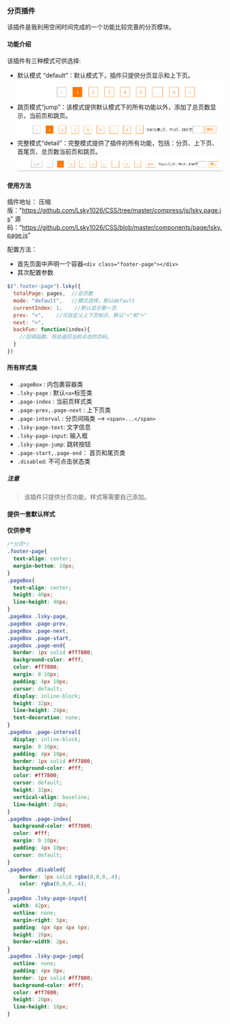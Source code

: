### 分页插件
  该插件是我利用空闲时间完成的一个功能比较完善的分页模块。
  

#### 功能介绍
该插件有三种模式可供选择:
- 默认模式 “default”：默认模式下，插件只提供分页显示和上下页。
  ![示例样式下“default”模式](https://github.com/Lsky1026/CSS/blob/master/components/page/default.png)
- 跳页模式“jump”：该模式提供默认模式下的所有功能以外，添加了总页数显示，当前页和跳页。
  ![示例样式下“jump”模式](https://github.com/Lsky1026/CSS/blob/master/components/page/jump.png)
- 完整模式“detail”：完整模式提供了插件的所有功能，包括：分页、上下页、首尾页、总页数当前页和跳页。
  ![示例样式下“detail”模式](https://github.com/Lsky1026/CSS/blob/master/components/page/detail.png)

#### 使用方法
  插件地址：
    压缩版："https://github.com/Lsky1026/CSS/tree/master/compress/js/lsky.page.js"
    源码："https://github.com/Lsky1026/CSS/blob/master/components/page/lsky.page.js" 
  
配置方法：
* 首先页面中声明一个容器`<div class="footer-page"></div>`
* 其次配置参数
``` javascript
$(".footer-page").lsky({
  totalPage: pages,  //总页数
  mode: "default",   //模式选择，默认default
  currentIndex: 1,    //默认显示第一页
  prev: "<",    //可自定义上下页标示，默认"<"和">"
  next: ">",
  backFun: function(index){
    //回调函数，将会返回当前点击的页码。
  }
})
```

#### 所有样式类
- `.pageBox` : 内包裹容器类
- `.lsky-page` : 默认`<a>`标签类
- `.page-index` : 当前页样式类
- `.page-prev,.page-next` : 上下页类
- `.page-interval` : 分页间隔类 --> `<span>...</span>`
- `.lsky-page-text`: 文字信息
- `.lsky-page-input`: 输入框
- `.lsky-page-jump`: 跳转按钮
- `.page-start,.page-end`： 首页和尾页类
- `.disabled`: 不可点击状态类

##### **注意**
> 该插件只提供分页功能，样式等需要自己添加。

#### 提供一套默认样式
**仅供参考**
``` css
/*分页*/
.footer-page{
  text-align: center;
  margin-bottom: 10px;
}
.pageBox{
  text-align: center;
  height: 40px;
  line-height: 40px;
}
.pageBox .lsky-page,
.pageBox .page-prev,
.pageBox .page-next,
.pageBox .page-start,
.pageBox .page-end{
  border: 1px solid #ff7800;
  background-color: #fff;
  color: #ff7800;
  margin: 0 10px;
  padding: 4px 10px;
  cursor: default;
  display: inline-block;
  height: 32px;
  line-height: 24px;
  text-decoration: none;
}
.pageBox .page-interval{
  display: inline-block;
  margin: 0 10px;
  padding: 4px 10px;
  border: 1px solid #ff7800;
  background-color: #fff;
  color: #ff7800;
  cursor: default;
  height: 32px;
  vertical-align: baseline;
  line-height: 24px;
}
.pageBox .page-index{
  background-color: #ff7800;
  color: #fff;
  margin: 0 10px;
  padding: 4px 10px;
  cursor: default;
}
.pageBox .disabled{
    border: 1px solid rgba(0,0,0,.4);
    color: rgba(0,0,0,.4);
}
.pageBox .lsky-page-input{
  width: 42px;
  outline: none;
  margin-right: 5px;
  padding: 4px 4px 4px 6px;
  height: 28px;
  border-width: 2px;
}
.pageBox .lsky-page-jump{
  outline: none;
  padding: 4px 8px;
  border: 1px solid #ff7800;
  background-color: #fff;
  color: #ff7800;
  height: 28px;
  line-height: 18px;
}
```